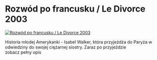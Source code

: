 Rozwód po francusku / Le Divorce 2003 
=============
[![Rozwód po francusku / Le Divorce 2003 ](http://vidos.pl/images/player.gif)](http://vidos.pl/rozwod-po-francusku-le-divorce-2003)

 Historia młodej Amerykanki - Isabel Walker, która przyjeżdża do Paryża w odwiedziny do swojej ciężarnej siostry. Zaraz po przyjeździe zobacz pełny opis
